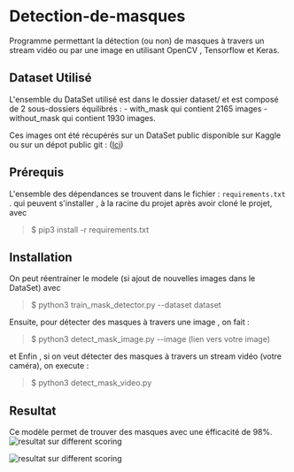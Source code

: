 # Detection-de-masques
Programme permettant la détection (ou non) de masques à travers un stream vidéo ou par une image en utilisant OpenCV , Tensorflow et Keras.


## Dataset Utilisé 
L'ensemble du DataSet utilisé est dans le dossier dataset/  et est composé de 2 sous-dossiers équilibrés : 
    - with_mask  qui contient 2165 images 
    - without_mask qui contient 1930 images.

Ces images ont été récupérés sur un DataSet public disponible sur Kaggle ou sur un dépot public git : ([Ici](https://github.com/X-zhangyang/Real-World-Masked-Face-Dataset)) 

## Prérequis 
L'ensemble des dépendances se trouvent dans le fichier : 
``` requirements.txt ``` . qui peuvent s'installer , à la racine du projet après avoir cloné le projet, avec 

>$ pip3 install -r requirements.txt

## Installation
 On peut réentrainer le modele (si ajout de nouvelles images dans le DataSet) avec 
 
 >$ python3 train_mask_detector.py --dataset dataset
 
 Ensuite, pour détecter des masques à travers une image , on fait : 
 
 >$ python3 detect_mask_image.py --image (lien vers votre image)

et Enfin , si on veut détecter des masques à travers un stream vidéo (votre caméra), on execute : 

>$ python3 detect_mask_video.py

## Resultat 

Ce modèle permet de trouver des masques avec une éfficacité de 98%.
![resultat sur different scoring](https://github.com/IAAP-project/Detection-de-masques/blob/main/result/plot.png )

![resultat sur different scoring](https://github.com/IAAP-project/Detection-de-masques/blob/main/result/accuracy.png)

